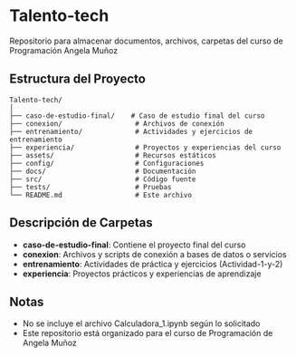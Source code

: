 # Talento-tech

Repositorio para almacenar documentos, archivos, carpetas del curso de Programación Angela Muñoz

## Estructura del Proyecto

```
Talento-tech/
│
├── caso-de-estudio-final/    # Caso de estudio final del curso
├── conexion/                  # Archivos de conexión
├── entrenamiento/             # Actividades y ejercicios de entrenamiento
├── experiencia/               # Proyectos y experiencias del curso
├── assets/                    # Recursos estáticos
├── config/                    # Configuraciones
├── docs/                      # Documentación
├── src/                       # Código fuente
├── tests/                     # Pruebas
└── README.md                  # Este archivo
```

## Descripción de Carpetas

- **caso-de-estudio-final**: Contiene el proyecto final del curso
- **conexion**: Archivos y scripts de conexión a bases de datos o servicios
- **entrenamiento**: Actividades de práctica y ejercicios (Actividad-1-y-2)
- **experiencia**: Proyectos prácticos y experiencias de aprendizaje

## Notas
- No se incluye el archivo Calculadora_1.ipynb según lo solicitado
- Este repositorio está organizado para el curso de Programación de Angela Muñoz
